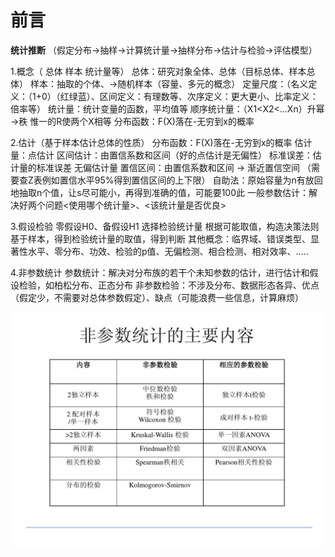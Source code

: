 # 前言
**统计推断** （假定分布->抽样->计算统计量->抽样分布->估计与检验->评估模型）

1.概念（ 总体 样本 统计量等）
总体：研究对象全体、总体（目标总体、样本总体）
样本：抽取的个体、->随机样本（容量、多元的概念）
定量尺度：（名义定义：（1+0）（红绿蓝）、区间定义：有理数等、次序定义：更大更小、比率定义：倍率等）
统计量：统计变量的函数，平均值等
顺序统计量：（X1<X2<...Xn）升幂  ->秩 惟一的R使两个X相等
分布函数：F(X)落在-无穷到x的概率

2.估计（基于样本估计总体的性质）
分布函数：F(X)落在-无穷到x的概率
估计量：点估计
区间估计：由置信系数和区间（好的点估计是无偏性）
标准误差：估计量的标准误差
无偏估计量
置信区间：由置信系数和区间 -> 渐近置信空间 （需要查Z表例如置信水平95%得到置信区间的上下限）
自助法：原始容量为n有放回地抽取n个值，让s尽可能小，再得到准确的值，可能要100此
一般参数估计：解决好两个问题<使用哪个统计量>、<该统计量是否优良>

3.假设检验
零假设H0、备假设H1
选择检验统计量
根据可能取值，构造决策法则
基于样本，得到检验统计量的取值，得到判断
其他概念：临界域、错误类型、显著性水平、零分布、功效、检验的p值、无偏检测、相合检测、相对效率、.....

4.非参数统计
参数统计：解决对分布族的若干个未知参数的估计，进行估计和假设检验，如柏松分布、正态分布
非参数检验：不涉及分布、数据形态各异、优点（假定少，不需要对总体参数假定）、缺点（可能浪费一些信息，计算麻烦）

![非参数统计](https://github.com/zkjiang/-/blob/master/imgstorage/124.jpg)
